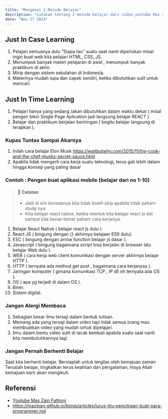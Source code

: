 ```yaml
---
title: "Mengenal 2 Metode Belajar"
description: "Catatan tentang 2 metode belajar dari video youtube Mas Zain."
date: "Nov 17 2024"
---
```


## Just In Case Learning

1. Pelajari semuanya dulu “Siapa tau” suatu saat nanti diperlukan misal ingin buat web kita pelajari HTML, CSS, JS.
2. Menumpuk banyak materi pelajaran di awal , menumpuk banyak praktikum di akhir.
3. Mirip dengan sistem sekolahan di Indonesia.
4. Materinya mudah lupa dan capek sendiri, ketika dibutuhkan sulit untuk mencari.

## Just In Time Learning

1. Pelajari hanya yang sedang /akan dibutuhkan dalam waktu dekat ( misal pengen bikin Single Page Aplication jadi langsung belajar REACT ).
2. Belajar dan praktikum berjalan beriringan ( begitu belajar langsung di terapkan ).

### Kupas Tuntas Sampai Akarnya

1. Inilah cara belajar Elon Musk https://waitbutwhy.com/2015/11/the-cook-and-the-chef-musks-secret-sauce.html
2. Apabila tidak mengerti cara kerja suatu teknologi, terus gali lebih dalam hingga konsep yang paling dasar

### Contoh : Pengen buat aplikasi mobile (belajar dari no 1-10)

> #### 📝 Catatan
>
>  - Jadi di sini konsepnya kita tidak boleh skip apabila tidak paham study nya.
>  - Kita belajar react native, ketika mentok kita belajar react js dst sampai kita benar-benar paham cara kerjanya.

1. Belajar React Native ( belajar react js dulu ).
2. React JS ( bingung dengan {} akhirnya belajaer ES6 dulu).
3. ESC ( bingung dengan arrow function belajar js dasar ).
4. Javascript ( bingung bagaimana script bisa berjalan di browser lalu belajar Web dulu ).
5. WEB ( cara kerja web client komunikasi dengan server akhirnya belajar HTTP ).
6. HTTP ( ternyata ada method get post , bagaimana cara kerjanyaa ).
7. Jaringan komputer ( gimana komunikasi TCP , IP dll oh ternyata ada OS ).
8. OS ( apa yg terjadi di dalam OS ).
9. Biner.
10. Sistem digital.

### Jangan Alergi Membaca

1. Sebagian besar ilmu tersaji dalam bentuk tulisan.
2. Memang ada yang tersaji dalam video tapi tidak semua orang mau membuatkan video yang mudah untuk dipelajari.
3. Ilmu dalam bentu video sulit di lacak kembali apabila suatu saat nanti kita membutuhkannya lagi.

### Jangan Pernah Berhenti Belajar

Saat kita berhenti belajar. Bersiaplah untuk tergilas oleh kemajuan zaman
Teruslah belajar, tingkatkan terus keahlian dan pengalaman, Insya Allah kemajuan karir akan mengikuti.

## Referensi

- [Youtube Mas Zain Fathoni](https://www.youtube.com/@zainfathoni/)
- <https://mazipan.github.io/blogs/articles/jurus-jitu-pencitraan-buat-para-programmer.md>

